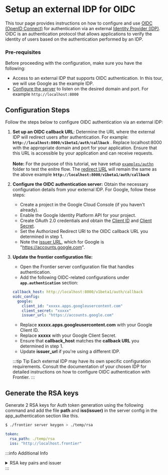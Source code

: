 # Setup an external IDP for OIDC

This tour page provides instructions on how to configure and use [OIDC (OpenID Connect)](../concepts/glossary.md#oidc) for authentication via an external [Identity Provider (IDP)](../concepts/glossary.md#identity-providers-idps). OIDC is an authentication protocol that allows applications to verify the identity of users based on the authentication performed by an IDP.

### Pre-requisites

Before proceeding with the configuration, make sure you have the following:

- Access to an external IDP that supports OIDC authentication. In this tour, we will use Google as the example IDP.
- [Configure the server](../reference/configurations.md#server-configurations) to listen on the desired domain and port. For example `http://localhost:8000`

## Configuration Steps

Follow the steps below to configure OIDC authentication via an external IDP:

1. **Set up an OIDC callback URL**: Determine the URL where the external IDP will redirect users after authentication. For example: **`http://localhost:8000/v1beta1/auth/callback`** . Replace localhost:8000 with the appropriate domain and port for your application. Ensure that this URL is accessible by your application and can receive requests. <br/><br/>**Note:** For the purpose of this tutorial, we have setup [`examples/authn`](https://github.com/raystack/frontier/tree/main/examples/authn) folder to test the enitre flow. The [redirect URL](../concepts/glossary.md#redirect-uri) will remain the same as the above example **`http://localhost:8000/v1beta1/auth/callback`**

2. **Configure the OIDC authentication server:** Obtain the necessary configuration details from your external IDP. For Google, follow these steps:

   - Create a project in the Google Cloud Console (if you haven't already).
   - Enable the Google Identity Platform API for your project.
   - Create OAuth 2.0 credentials and obtain the [Client ID](../concepts/glossary.md#client-id) and [Client Secret](../concepts/glossary.md#client-secret).
   - Set the Authorized Redirect URI to the OIDC callback URL you determined in step 1.
   - Note the [issuer URL](../concepts/glossary.md#issuer-url), which for Google is "https://accounts.google.com".

3. **Update the frontier configuration file:**

   - Open the Frontier server configuration file that handles authentication.
   - Add the following OIDC-related configurations under **`app.authentication`** section:

   ```yaml
   callback_host: http://localhost:8000/v1beta1/auth/callback
   oidc_config:
     google:
       client_id: "xxxxx.apps.googleusercontent.com"
       client_secret: "xxxxx"
       issuer_url: "https://accounts.google.com"
   ```

   - Replace **xxxxx.apps.googleusercontent.com** with your Google Client ID.
   - Replace **xxxxx** with your Google Client Secret.
   - Ensure that **callback_host** matches the **callback URL** you determined in step 1.
   - Update **issuer_url** if you're using a different IDP.

   :::tip Tip
   Each external IDP may have its own specific configuration requirements. Consult the documentation of your chosen IDP for detailed instructions on how to configure OIDC authentication with Frontier.
   :::

## Generate the RSA keys

Generate 2 RSA keys for Auth token generation using the following command and add the file **path** and **iss(issuer)** in the server config in the app_authentication section like this.

```bash
$ ./frontier server keygen > ./temp/rsa
```

```yaml
token:
  rsa_path: ./temp/rsa
  iss: "http://localhost.frontier"
```

:::info Additional Info

<details>
<summary>RSA key pairs and issuer</summary>
Once authenticated, the Frontier server responds with a JWT token having user context. <br/><br/>

**RSA Key Pair:**
OIDC relies on cryptographic mechanisms to sign and verify tokens, such as JWTs (JSON Web Tokens).
The RSA key pair consists of a private key for token signing and a corresponding public key for token verification.
The private key is securely stored by the authorization server or identity provider (IDP) and is used to generate the digital signature on the tokens.
The public key is made available to clients and relying parties to verify the authenticity and integrity of the tokens.
In this configuration, the rsa_path parameter specifies the location of the RSA key files used for token generation.

The **issuer URL** uniquely identifies the IDP or authorization server that issues the tokens.

By configuring the RSA key path and issuer URL, Frontier can generate tokens with appropriate signatures and metadata, allowing services/applications to securely verify and authenticate the tokens received from the Frontier server after user authentication.

</details>
:::
